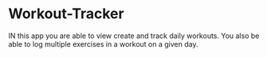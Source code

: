 # Workout-Tracker
IN this app you are able to view create and track daily workouts. You also be able to log multiple exercises in a workout on a given day.
